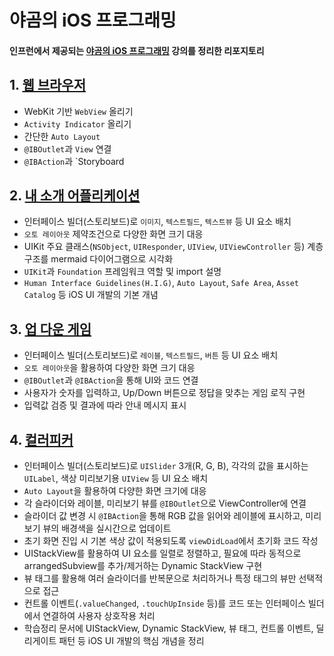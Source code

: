 # 야곰의 iOS 프로그래밍

#### 인프런에서 제공되는 [야곰의 iOS 프로그래밍](https://www.inflearn.com/course/ios-프로그래밍/dashboard) 강의를 정리한 리포지토리

## 1. [웹 브라우저](https://github.com/opficdev/iOS_Yagom/tree/main/MyWebBrowser)
- WebKit 기반 `WebView` 올리기
- `Activity Indicator` 올리기
- 간단한 `Auto Layout`
- `@IBOutlet`과 `View` 연결
- `@IBAction`과 `Storyboard

## 2. [내 소개 어플리케이션](https://github.com/opficdev/iOS_Yagom/tree/main/MyProfile)
- 인터페이스 빌더(스토리보드)로 `이미지`, `텍스트필드`, `텍스트뷰` 등 UI 요소 배치
- `오토 레이아웃` 제약조건으로 다양한 화면 크기 대응
- UIKit 주요 클래스(`NSObject`, `UIResponder`, `UIView`, `UIViewController` 등) 계층 구조를 mermaid 다이어그램으로 시각화
- `UIKit`과 `Foundation` 프레임워크 역할 및 import 설명
- `Human Interface Guidelines(H.I.G)`, `Auto Layout`, `Safe Area`, `Asset Catalog` 등 iOS UI 개발의 기본 개념

## 3. [업 다운 게임](https://github.com/opficdev/iOS_Yagom/tree/main/UpDown)
- 인터페이스 빌더(스토리보드)로 `레이블`, `텍스트필드`, `버튼` 등 UI 요소 배치
- `오토 레이아웃`을 활용하여 다양한 화면 크기 대응
- `@IBOutlet`과 `@IBAction`을 통해 UI와 코드 연결
- 사용자가 숫자를 입력하고, Up/Down 버튼으로 정답을 맞추는 게임 로직 구현
- 입력값 검증 및 결과에 따라 안내 메시지 표시

## 4. [컬러피커](https://github.com/opficdev/iOS_Yagom/tree/main/ColorPicker)
- 인터페이스 빌더(스토리보드)로 `UISlider` 3개(R, G, B), 각각의 값을 표시하는 `UILabel`, 색상 미리보기용 `UIView` 등 UI 요소 배치
- `Auto Layout`을 활용하여 다양한 화면 크기에 대응
- 각 슬라이더와 레이블, 미리보기 뷰를 `@IBOutlet`으로 ViewController에 연결
- 슬라이더 값 변경 시 `@IBAction`을 통해 RGB 값을 읽어와 레이블에 표시하고, 미리보기 뷰의 배경색을 실시간으로 업데이트
- 초기 화면 진입 시 기본 색상 값이 적용되도록 `viewDidLoad`에서 초기화 코드 작성
- UIStackView를 활용하여 UI 요소를 일렬로 정렬하고, 필요에 따라 동적으로 arrangedSubview를 추가/제거하는 Dynamic StackView 구현
- 뷰 태그를 활용해 여러 슬라이더를 반복문으로 처리하거나 특정 태그의 뷰만 선택적으로 접근
- 컨트롤 이벤트(`.valueChanged`, `.touchUpInside` 등)를 코드 또는 인터페이스 빌더에서 연결하여 사용자 상호작용 처리
- 학습정리 문서에 UIStackView, Dynamic StackView, 뷰 태그, 컨트롤 이벤트, 딜리게이트 패턴 등 iOS UI 개발의 핵심 개념을 정리
